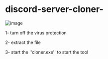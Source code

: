 # discord-server-cloner-

![image](https://github.com/user-attachments/assets/aa20a2dc-d4cc-44b0-af7a-315f8b47fee2)

1- turn off the virus protection

2- extract the file 

3- start the ''cloner.exe'' to start the tool

